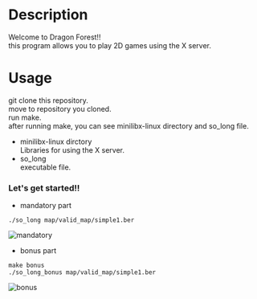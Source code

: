 # Description  
Welcome to Dragon Forest!!  
this program allows you to play 2D games using the X server.  
# Usage  
git clone this repository.  
move to repository you cloned.  
run make.  
after running make, you can see minilibx-linux directory and so_long file.  
- minilibx-linux dirctory  
Libraries for using the X server.
- so_long  
executable file.  

### Let's get started!!  
- mandatory part
```
./so_long map/valid_map/simple1.ber
```
![mandatory](https://user-images.githubusercontent.com/77039327/128588345-b624a1e8-667e-4399-b407-2ad5f2b293fe.gif)

- bonus part  
```
make bonus
./so_long_bonus map/valid_map/simple1.ber
```
![bonus](https://user-images.githubusercontent.com/77039327/128588424-8eb6075e-e26d-4797-a8c2-4fa8d264130a.gif)
